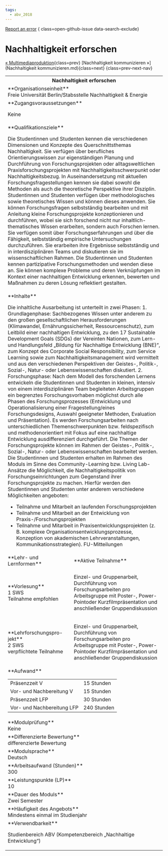 ```yaml
---
tags:
  - abv_2018
---
```

[Report an error](https://github.com/SGSSGene/FUB-SUP/issues/new?title=Error%20in%20%22Nachhaltigkeit%20erforschen%22&body=There%20seems%20to%20be%20an%20error%20in%20module%20%22Nachhaltigkeit%20erforschen%22%2E%0A%0A%3CDescribe%20here%20a%20slightly%20more%20detailed%20description%20of%20what%20is%20wrong%3E&labels=bug)
{ class=open-github-issue data-search-exclude}

# Nachhaltigkeit erforschen

[« Multimediaproduktion](Multimediaproduktion.md){class=prev}
[Nachhaltigkeit kommunizieren »](Nachhaltigkeit kommunizieren.md){class=next}
{class=prev-next-nav}

<table markdown id="moduledesc">
<tr markdown class="moduledesc_head"><th colspan="2">Nachhaltigkeit erforschen </th></tr>
<tr markdown><td colspan="2">**Organisationseinheit**   <br>Freie Universität Berlin/Stabsstelle Nachhaltigkeit & Energie</td></tr>


<tr markdown><td colspan="2">**Zugangsvoraussetzungen** <br>

Keine


</td></tr>
<tr markdown><td colspan="2">**Qualifikationsziele**    <br>

Die Studentinnen und Studenten kennen die verschiedenen Dimensionen und
Konzepte des Querschnittsthemas Nachhaltigkeit. Sie verfügen über
berufliches Orientierungswissen zur eigenständigen Planung und Durchführung
von Forschungsprojekten oder alltagsweltlichen Praxisforschungsprojekten mit
Nachhaltigkeitsschwerpunkt oder Nachhaltigkeitsbezug. In Auseinandersetzung
mit aktuellen Forschungsfragestellungen kennen sie dabei sowohl die Methoden
als auch die theoretische Perspektive ihrer Disziplin. Studentinnen und
Studenten verfügen über methodologisches sowie theoretisches Wissen und
können dieses anwenden. Sie können Forschungsfragen selbstständig bearbeiten
und mit Anleitung kleine Forschungsprojekte konzeptionieren und durchführen,
wobei sie sich forschend nicht nur inhaltlich-thematisches Wissen
erarbeiten, sondern auch Forschen lernen. Sie verfügen somit über
Forschungserfahrungen und über die Fähigkeit, selbstständig empirische
Untersuchungen durchzuführen. Sie erarbeiten ihre Ergebnisse selbstständig
und in interdisziplinären Teams und diskutieren sie im wissenschaftlichen
Rahmen. Die Studentinnen und Studenten kennen partizipative
Forschungsmethoden und wenden diese an. Sie können komplexe Probleme und
deren Verknüpfungen im Kontext einer nachhaltigen Entwicklung erkennen,
bewerten und Maßnahmen zu deren Lösung reflektiert gestalten.


</td></tr>
<tr markdown><td colspan="2">**Inhalte**                <br>

Die inhaltliche Ausarbeitung ist unterteilt in zwei Phasen: 1.
Grundlagenphase: Sachbezogenes Wissen unter anderem zu den großen
gesellschaftlichen Herausforderungen (Klimawandel, Ernährungssicherheit,
Ressourcenschutz), zum Leitbild einer nachhaltigen Entwicklung, zu den 17
Sustainable Development Goals (SDGs) der Vereinten Nationen, zum Lern- und
Handlungsfeld „Bildung für Nachhaltige Entwicklung (BNE)“, zum Konzept des
Corporate Social Responsibility, zum Service Learning sowie zum
Nachhaltigkeitsmanagement wird vermittelt und aus den verschiedenen
Perspektiven der Geistes-, Politik-, Sozial-, Natur- oder
Lebenswissenschaften diskutiert. 2. Forschungsphase: Nach dem Modell des
forschenden Lernens entwickeln die Studentinnen und Studenten in kleinen,
intensiv von einem interdisziplinären Team begleiteten Arbeitsgruppen ein
begrenztes Forschungsvorhaben möglichst durch alle Phasen des
Forschungsprozesses (Entwicklung und Operationalisierung einer
Fragestellung/eines Forschungsdesigns, Auswahl geeigneter Methoden,
Evaluation und Präsentation). Es werden Forschungsarbeiten nach
unterschiedlichen Themenschwerpunkten bzw. feldspezifisch und
methodenorientiert mit Fokus auf eine nachhaltige Entwicklung
ausdifferenziert durchgeführt. Die Themen der Forschungsprojekte können im
Rahmen der Geistes-, Politik-, Sozial-, Natur- oder Lebenswissenschaften
bearbeitet werden. Die Studentinnen und Studenten erhalten im Rahmen des
Moduls im Sinne des Community-Learning bzw. Living Lab-Ansätze die
Möglichkeit, die Nachhaltigkeitspolitik von Forschungseinrichtungen zum
Gegenstand ihrer Forschungsprojekte zu machen. Hierfür werden den
Studentinnen und Studenten unter anderem verschiedene Möglichkeiten
angeboten:

- Teilnahme und Mitarbeit an laufenden Forschungsprojekten
- Teilnahme und Mitarbeit an der Entwicklung von Praxis-/Forschungsprojekten
- Teilnahme und Mitarbeit in Praxisentwicklungsprojekten (z. B. komplexe
  Organisationsentwicklungsprozesse, Konzeption von akademischen
  Lehrveranstaltungen, Kommunikationsstrategien). FU-Mitteilungen


</td></tr>

<tr markdown><td>**Lehr- und Lernformen**</td><td>**Aktive Teilnahme**</td></tr>
<tr markdown><td> **Vorlesung** <br>1 SWS <br> Teilnahme empfohlen</td><td>

Einzel- und Gruppenarbeit, Durchführung von Forschungsarbeiten pro Arbeitsgruppe mit Poster-, Power-Pointoder Kurzfilmpräsentation und anschließender Gruppendiskussion
</td></tr>
<tr markdown><td> **Lehrforschungspro- jekt** <br>2 SWS <br> verpflichtete Teilnahme</td><td>

Einzel- und Gruppenarbeit, Durchführung von Forschungsarbeiten pro Arbeitsgruppe mit Poster-, Power-Pointoder Kurzfilmpräsentation und anschließender Gruppendiskussion
</td></tr>
<tr markdown><td colspan="2">**Aufwand**                <br>
<table class="aufwand_table">
<tr><td>Präsenzzeit V</td><td>15 Stunden</td></tr>
<tr><td>Vor- und Nachbereitung V</td><td>15 Stunden</td></tr>
<tr><td>Präsenzzeit LFP</td><td>30 Stunden</td></tr>
<tr><td>Vor- und Nachbereitung LFP</td><td>240 Stunden</td></tr>
</table>

</td></tr>
<tr markdown><td colspan="2">**Modulprüfung**             <br>Keine


</td></tr>
<tr markdown><td colspan="2">**Differenzierte Bewertung** <br>differenzierte Bewertung

</td></tr>
<tr markdown><td colspan="2">**Modulsprache**             <br>Deutsch</td></tr>
<tr markdown><td colspan="2">**Arbeitsaufwand (Stunden)** <br>300</td></tr>
<tr markdown><td colspan="2">**Leistungspunkte (LP)**     <br>10</td></tr>
<tr markdown><td colspan="2">**Dauer des Moduls**         <br>Zwei Semester</td></tr>
<tr markdown><td colspan="2">**Häufigkeit des Angebots**  <br>Mindestens einmal im Studienjahr</td></tr>
<tr markdown><td colspan="2">**Verwendbarkeit**           <br>

Studienbereich ABV (Kompetenzbereich „Nachhaltige Entwicklung“)


</td></tr>

</table>
